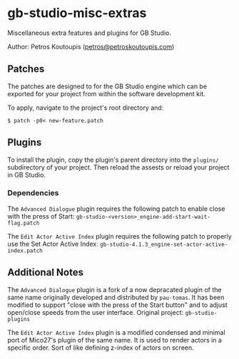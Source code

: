 # gb-studio-misc-extras
Miscellaneous extra features and plugins for GB Studio.

Author: Petros Koutoupis (<petros@petroskoutoupis.com>)

## Patches

The patches are designed to for the GB Studio engine which can be exported
for your project from within the software development kit.

To apply, navigate to the project's root directory and:

```console
$ patch -p0< new-feature.patch
```

## Plugins

To install the plugin, copy the plugin's parent directory into the `plugins/`
subdirectory of your project. Then reload the assests or reload your project
in GB Studio.

### Dependencies

The `Advanced Dialogue` plugin requires the following patch to enable close
with the press of Start: `gb-studio-<version>_engine-add-start-wait-flag.patch`

The `Edit Actor Active Index` plugin requires the following patch to properly
use the Set Actor Active Index: `gb-studio-4.1.3_engine-set-actor-active-index.patch`

## Additional Notes

The `Advanced Dialogue` plugin is a fork of a now depracated plugin of the
same name originally developed and distributed by `pau-tomas`. It has been
modified to support "close with the press of the Start button" and to adjust
open/close speeds from the user interface. Original project: `gb-studio-plugins`

The `Edit Actor Active Index` plugin is a modified condensed and minimal port of
Mico27's plugin of the same name. It is used to render actors in a specific order.
Sort of like defining z-index of actors on screen.
